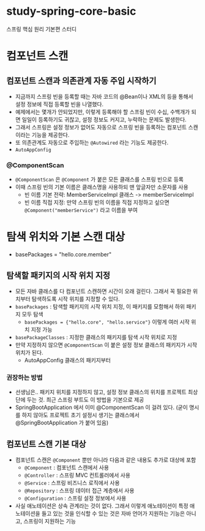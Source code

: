 # study-spring-core-basic
스프링 핵심 원리 기본편 스터디

# 컴포넌트 스캔 

## 컴포넌트 스캔과 의존관계 자동 주입 시작하기
- 지금까지 스프링 빈을 등록할 때는 자바 코드의 @Bean이나 XML의 <bean> 등을 통해서 설정 정보에 직접 등록할 빈을 나열했다. 
- 예제에서는 몇개가 안되었지만, 이렇게 등록해야 할 스프링 빈이 수십, 수백개가 되면 일일이 등록하기도 귀찮고, 설정 정보도 커지고, 누락하는 문제도 발생한다. 
- 그래서 스프링은 설정 정보가 없어도 자동으로 스프링 빈을 등록하는 컴포넌트 스캔이라는 기능을 제공한다. 
- 또 의존관계도 자동으로 주입하는 `@Autowired` 라는 기능도 제공한다. 
- `AutoAppConfig` 

### @ComponentScan 
- `@ComponentScan` 은 `@Component` 가 붙은 모든 클래스를 스프링 빈으로 등록 
- 이때 스프링 빈의 기본 이름은 클래스명을 사용하되 맨 앞글자만 소문자를 사용 
  - 빈 이름 기본 전략: MemberServiceImpl 클래스 -> memberServiceImpl
  - 빈 이름 직접 지정: 만약 스프링 빈의 이름을 직접 지정하고 싶으면 `@Component("memberService")` 라고 이름을 부여 

# 탐색 위치와 기본 스캔 대상 
- basePackages = "hello.core.member"  

## 탐색할 패키지의 시작 위치 지정 
- 모든 자바 클래스를 다 컴포넌트 스캔하면 시간이 오래 걸린다. 그래서 꼭 필요한 위치부터 탐색하도록 시작 위치를 지정할 수 있다.  
- `basePackages` : 탐색할 패키지의 시작 위치 지정, 이 패키지를 모함해서 하위 패키지 모두 탐색 
  - `basePackages = {"hello.core", "hello.service"}` 이렇게 여러 시작 위치 지정 가능 
- `basePackageClasses` : 지정한 클래스의 패키지를 탐색 시작 위치로 지정 
- 만약 지정하지 않으면 `@ComponentScan` 이 붙은 설정 정보 클래스의 패키지가 시작 위치가 된다. 
  - AutoAppConfig 클래스의 패키지부터

### 권장하는 방법 
- 선생님은.. 패키지 위치를 지정하지 않고, 설정 정보 클래스의 위치를 프로젝트 최상단에 두는 것. 최근 스프링 부트도 이 방법을 기본으로 제공 
- SpringBootApplication 에서 이미 @ComponentScan 이 걸려 있다. (굳이 명시를 하지 않아도 프로젝트 초기 설정시 생기는 클래스에서 @SpringBootApplication 가 붙어 있음)

## 컴포넌트 스캔 기본 대상 
- 컴포넌트 스캔은 `@Component` 뿐만 아니라 다음과 같은 내용도 추가로 대상에 포함 
  - `@Component` : 컴포넌트 스캔에서 사용 
  - `@Controller` : 스프링 MVC 컨트롤러에서 사용 
  - `@Service` : 스프링 비즈니스 로직에서 사용 
  - `@Repository` : 스프링 데이터 접근 계층에서 사용 
  - `@Configuration` : 스프링 설정 정보에서 사용 
- 사실 애노테이션은 상속 관계라는 것이 없다. 그래서 이렇게 애노테이션이 특정 애노테이션을 들고 있는 것을 인식할 수 있는 것은 자바 언어가 지원하는 기능은 아니고, 스프링이 지원하는 기능 

